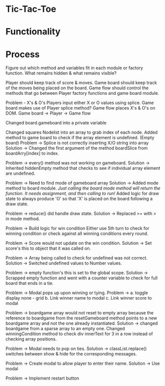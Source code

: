 # Tic-Tac-Toe

# Functionality

# Process
Figure out which method and variables fit in each module or factory function.
What remains hidden & what remains visible?

Player should keep track of score & moves.
Game board should keep track of the moves being placed on the board.
Game flow should control the methods that go between Player factory functions and game board module.

Problem - X's & O's
Players input either X or O values using splice.
Game board makes use of Player splice method?
Game flow places X's & O's on DOM.
Game board -> Player -> Game flow

Changed board.gameboard into a private variable

Changed squares Nodelist into an array to grab index of each node.
Added method to game board to check if the array element is undefined. (Empty board)
  Problem -> Splice is not correctly inserting X/O string into array
  Solution -> Changed the first argument of the method boardSlice from boardArry[index] to index.

  Problem -> every() method was not working on gameboard.
  Solution -> Inherited hiddenEmpty method that checks to see if individual array element are undefined.

  Problem -> Need to find mode of gameboard array
  Solution -> Added mode method to board module.
              *Just calling the board mode method will return the function. It needs assignment, and then calling to run!*
              Added logic for draw state to always produce 'O' so that 'X' is placed on the board following a draw state.

  Problem -> reduce() did handle draw state.
  Solution -> Replaced >= with > in mode method.

Problem -> Build logic for win condition
Either use 5th turn to check for winning condition or check against all winning conditions every round.

  Problem -> Score would not update on the win condition.
  Solution -> Set score's this to object that it was called on.

  Problem -> Array being called to check for undefined was not correct.
  Solution -> Switched undefined values to Number values.

  Problem -> empty function's this is set to the global scope.
  Solution -> Scrapped empty function and went with a counter variable to check for full board that ends in a tie.

Problem -> Modal pops up upon winning or tying.
  Problem -> a. toggle display none - grid
             b. Link winner name to modal
             c. Link winner score to modal

Problem -> boardgame array would not reset to empty array because the reference to boardgame from the resetGameboard method points to a new boardgame array and not the one already instantiated.
Solution -> changed boardgame from a sparse array to an empty one. Changed winningCondition method to check div innerText for 3 in a row instead of checking array positions.

Problem -> Modal needs to pop on ties.
Solution -> classList.replace() switches between show & hide for the corresponding messages.

Problem -> Create modal to allow player to enter their name.
Solution -> Use modal

Problem -> Implement restart button
